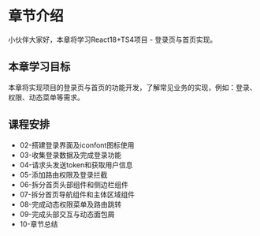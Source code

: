 # 章节介绍

小伙伴大家好，本章将学习React18+TS4项目 - 登录页与首页实现。

## 本章学习目标

本章将实现项目的登录页与首页的功能开发，了解常见业务的实现，例如：登录、权限、动态菜单等需求。


## 课程安排

- 02-搭建登录界面及iconfont图标使用
- 03-收集登录数据及完成登录功能
- 04-请求头发送token和获取用户信息
- 05-添加路由权限及登录拦截
- 06-拆分首页头部组件和侧边栏组件
- 07-拆分首页导航组件和主体区域组件
- 08-完成动态权限菜单及路由跳转
- 09-完成头部交互与动态面包屑
- 10-章节总结
